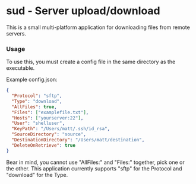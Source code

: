 # sud - Server upload/download

This is a small multi-platform application for downloading files from remote servers.

### Usage

To use this, you must create a config file in the same directory as the executable.

Example config.json:

```json
{
  "Protocol": "sftp",
  "Type": "download",
  "AllFiles": true,
  "Files": ["examplefile.txt"],
  "Hosts": ["yourserver:22"],
  "User": "shelluser",
  "KeyPath": "/Users/matt/.ssh/id_rsa",
  "SourceDirectory": "source", 
  "DestinationDirectory": "/Users/matt/destination",
  "DeleteOnRetrieve": true
}
```

Bear in mind, you cannot use "AllFiles:" and "Files:" together, pick one or the other.
This application currently supports "sftp" for the Protocol and "download" for the Type.
